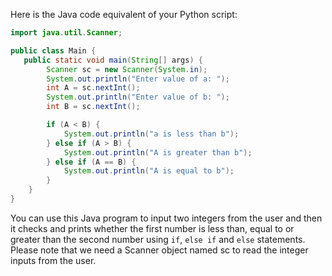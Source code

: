 Here is the Java code equivalent of your Python script:

```java
import java.util.Scanner;

public class Main {
   public static void main(String[] args) {
        Scanner sc = new Scanner(System.in);
        System.out.println("Enter value of a: ");
        int A = sc.nextInt();
        System.out.println("Enter value of b: ");
        int B = sc.nextInt();

        if (A < B) {
            System.out.println("a is less than b");
        } else if (A > B) {
            System.out.println("A is greater than b");
        } else if (A == B) {
            System.out.println("A is equal to b");
        }
    }
}
```
You can use this Java program to input two integers from the user and then it checks and prints whether the first number is less than, equal to or greater than the second number using `if`, `else if` and `else` statements. Please note that we need a Scanner object named sc to read the integer inputs from the user.
